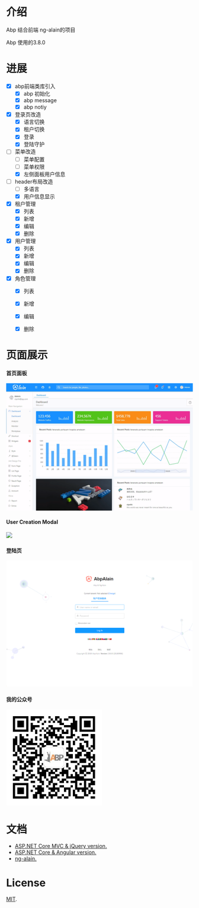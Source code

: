 # 介绍

Abp 结合前端 ng-alain的项目

Abp 使用的3.8.0


#  进展

- [x] abp前端类库引入
  - [x] abp 初始化
  - [x] abp message
  - [x] abp notiy
- [x] 登录页改造
  - [x] 语言切换
  - [x] 租户切换
  - [x] 登录
  - [x] 登陆守护
- [ ] 菜单改造
  - [ ] 菜单配置
  - [ ] 菜单权限
  - [x] 左侧面板用户信息
- [ ] header布局改造
  - [ ] 多语言
  - [x] 用户信息显示
- [x] 租户管理
  - [x] 列表
  - [x] 新增
  - [x] 编辑
  - [x] 删除
- [x] 用户管理
  - [x] 列表
  - [x] 新增
  - [x] 编辑
  - [x] 删除
- [x] 角色管理
  - [x] 列表
  - [x] 新增
  - [x] 编辑
  - [x] 删除
  

# 页面展示

#### 首页面板
![](_screenshots/alain-home.png)

#### User Creation Modal
![](_screenshots/module-zero-core-template-ui-user-create-modal.png)

#### 登陆页

![](_screenshots/alain-login.png)


#### 我的公众号

![](_screenshots/qrcode.jpg)

# 文档

* [ASP.NET Core MVC & jQuery version.](https://aspnetboilerplate.com/Pages/Documents/Zero/Startup-Template-Core)
* [ASP.NET Core & Angular  version.](https://aspnetboilerplate.com/Pages/Documents/Zero/Startup-Template-Angular)
* [ng-alain.](https://ng-alain.com/)


# License

[MIT](LICENSE).